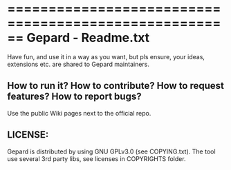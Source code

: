 ======================================================
   Gepard - Readme.txt
======================================================

Have fun, and use it in a way as you want, 
but pls ensure, your ideas, extensions etc. are shared
to Gepard maintainers.

How to run it?
How to contribute?
How to request features?
How to report bugs?
--------------
Use the public Wiki pages next to the official repo.

LICENSE:
-----------------------------------------
Gepard is distributed by using GNU GPLv3.0 (see COPYING.txt).
The tool use several 3rd party libs, see licenses in COPYRIGHTS folder.

